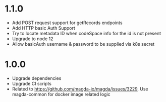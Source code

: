 # 1.1.0

-   Add POST request support for getRecords endpoints
-   Add HTTP basic Auth Support
-   Try to locate metadata ID when codeSpace info for the id is not present
-   Upgrade to node 12
-   Allow basicAuth username & password to be supplied via k8s secret

# 1.0.0

-   Upgrade dependencies
-   Upgrade CI scripts
-   Related to https://github.com/magda-io/magda/issues/3229, Use magda-common for docker image related logic
